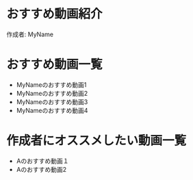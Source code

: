 # おすすめ動画紹介
作成者: MyName

# おすすめ動画一覧
- MyNameのおすすめ動画1
- MyNameのおすすめ動画2
- MyNameのおすすめ動画3
- MyNameのおすすめ動画4

# 作成者にオススメしたい動画一覧
- Aのおすすめ動画１
- Aのおすすめ動画2
